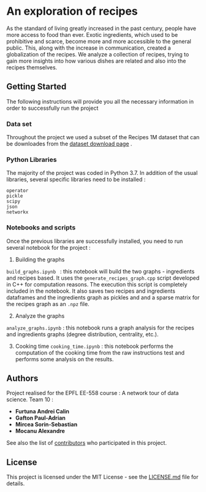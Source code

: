 # An exploration of recipes

As the standard of living greatly increased in the past century, people have more access to food than ever. Exotic ingredients, which used to be prohibitive and scarce, become more and more accessible to the general public. This, along with the increase in communication, created a globalization of the recipes. We analyze a collection of recipes, trying to gain more insights into how various dishes are related and also into the recipes themselves.

## Getting Started

The following instructions will provide you all the necessary information in order to successfully run the project

### Data set

Throughout the project we used a subset of the Recipes 1M dataset that can be downloades from the [dataset download page]( http://im2recipe.csail.mit.edu/dataset/) . 

### Python Libraries

The majority of the project was coded in Python 3.7. In addition of the usual libraries, several specific libraries need to be installed :

```
operator 
pickle 
scipy
json
networkx

```

### Notebooks and scripts

Once the previous libraries are successfully installed, you need to run several notebook for the project : 

1. Building the graphs


```build_graphs.ipynb ```  :  this notebook will build the two graphs - ingredients and recipes based. It uses the ```generate_recipes_graph.cpp``` script developed in C++ for computation reasons. The execution this script is completely included in the notebook. It also saves two recipes and ingredients dataframes and the ingredients graph as pickles and and a sparse matrix for the recipes graph as an ```.npz``` file. 

2. Analyze the graphs 

```analyze_graphs.ipynb``` : this notebook runs a graph analysis for the recipes and ingredients graphs (degree distribution, centrality, etc.).

3. Cooking time
```cooking_time.ipynb``` : this notebook performs the computation of the cooking time from the raw instructions test and performs some analysis on the results.


## Authors

Project realised for the EPFL EE-558 course : A network tour of data science. 
Team 10 : 
* **Furtuna Andrei Calin** 
* **Gafton Paul-Adrian** 
* **Mircea Sorin-Sebastian** 
* **Mocanu Alexandre** 

See also the list of [contributors](https://github.com/your/project/contributors) who participated in this project.

## License

This project is licensed under the MIT License - see the [LICENSE.md](LICENSE.md) file for details.


